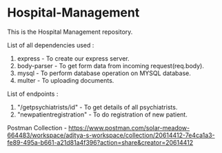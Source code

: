 # Hospital-Management
This is the Hospital Management repository.

List of all dependencies used :
1) express - To create our express server.
2) body-parser - To get form data from incoming request(req.body).
3) mysql - To perform database operation on MYSQL database.
4) multer - To uploading documents.

List of endpoints :
1) "/getpsychiatrists/id" - To get details of all psychiatrists.
2) "newpatientregistration" - To do registration of new patient.

Postman Collection - https://www.postman.com/solar-meadow-664483/workspace/aditya-s-workspace/collection/20614412-7e4ca1a3-fe89-495a-b661-a21d81a4f396?action=share&creator=20614412
